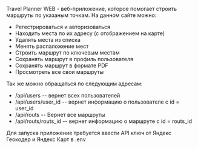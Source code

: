 Travel Planner WEB - веб-приложение, которое помогает строить маршруты по указаным точкам. На данном сайте можно:
- Регестрироваться и авторизоваться
- Находить места по их адресу (с отображением на карте)
- Удалять места из списка
- Менять распаложение мест
- Строить маршрут по ключевым местам
- Сохранять маршрут в профиль пользователя
- Сохранять маршрут в формате PDF
- Просмотреть все свои маршруты


Так же можно обращаться по следующим адресам:
- /api/users -- вернет всех пользователей
- /api/users/user_id -- вернет информацию о пользователе с id = user_id
- /api/routs -- Вернет все маршруты
- /api/routs/routs_id -- вернет информацию о маршруте с id = routs_id

Для запуска приложение требуется ввести API ключ от Яндекс Геокодер и Яндекс Карт в .env